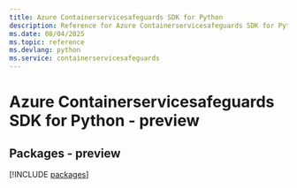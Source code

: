 ```yaml
---
title: Azure Containerservicesafeguards SDK for Python
description: Reference for Azure Containerservicesafeguards SDK for Python
ms.date: 08/04/2025
ms.topic: reference
ms.devlang: python
ms.service: containerservicesafeguards
---
```

# Azure Containerservicesafeguards SDK for Python - preview
## Packages - preview
[!INCLUDE [packages](containerservicesafeguards-index.md)]